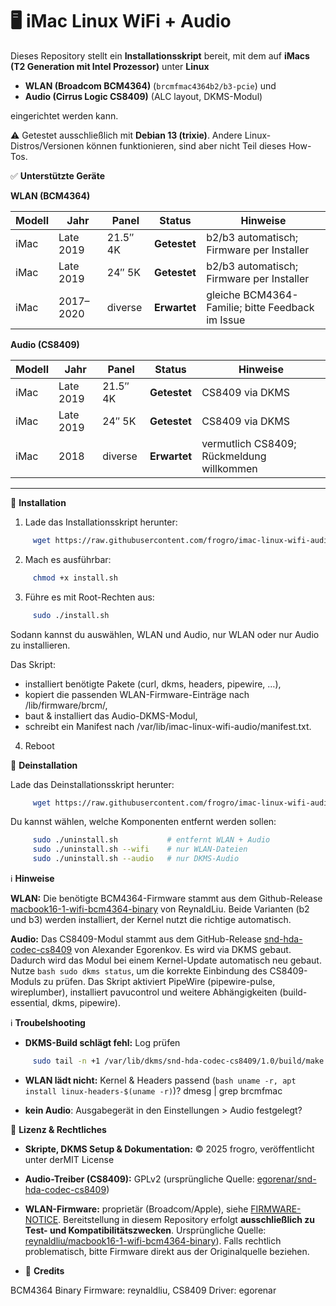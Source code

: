 # 🖥️ iMac Linux WiFi + Audio 
Dieses Repository stellt ein **Installationsskript** bereit, mit dem auf **iMacs (T2 Generation mit Intel Prozessor)** unter **Linux** 

- **WLAN (Broadcom BCM4364)** (`brcmfmac4364b2/b3-pcie`) und
- **Audio (Cirrus Logic CS8409)** (ALC layout, DKMS-Modul)

eingerichtet werden kann. 

⚠️ Getestet ausschließlich mit **Debian 13 (trixie)**. Andere Linux-Distros/Versionen können funktionieren, sind aber nicht Teil dieses How-Tos.

✅ **Unterstützte Geräte**

**WLAN (BCM4364)**

| Modell | Jahr      | Panel    | Status       | Hinweise                                         |
| ------ | --------- | -------- | ------------ | ------------------------------------------------ |
| iMac   | Late 2019 | 21.5″ 4K | **Getestet** | b2/b3 automatisch; Firmware per Installer        |
| iMac   | Late 2019 | 24″ 5K   | **Getestet** | b2/b3 automatisch; Firmware per Installer        |
| iMac   | 2017–2020 | diverse  | **Erwartet** | gleiche BCM4364-Familie; bitte Feedback im Issue |

**Audio (CS8409)**

| Modell | Jahr      | Panel    | Status       | Hinweise                                  |
| ------ | --------- | -------- | ------------ | ----------------------------------------- |
| iMac   | Late 2019 | 21.5″ 4K | **Getestet** | CS8409 via DKMS                           |
| iMac   | Late 2019 | 24″ 5K   | **Getestet** | CS8409 via DKMS                           |
| iMac   | 2018      | diverse  | **Erwartet** | vermutlich CS8409; Rückmeldung willkommen |


---

🚀 **Installation**

1. Lade das Installationsskript herunter:
```bash
     wget https://raw.githubusercontent.com/frogro/imac-linux-wifi-audio/main/install.sh
```

2. Mach es ausführbar:
```bash
     chmod +x install.sh
```

3. Führe es mit Root-Rechten aus:
```bash
     sudo ./install.sh
```
Sodann kannst du auswählen, WLAN und Audio, nur WLAN oder nur Audio zu installieren.

Das Skript:

- installiert benötigte Pakete (curl, dkms, headers, pipewire, …),
- kopiert die passenden WLAN-Firmware-Einträge nach /lib/firmware/brcm/,
- baut & installiert das Audio-DKMS-Modul,
- schreibt ein Manifest nach /var/lib/imac-linux-wifi-audio/manifest.txt.

4. Reboot

🔧 **Deinstallation**

Lade das Deinstallationsskript herunter:

```bash
     wget https://raw.githubusercontent.com/frogro/imac-linux-wifi-audio/main/uninstall.sh
```

Du kannst wählen, welche Komponenten entfernt werden sollen:

```bash
     sudo ./uninstall.sh           # entfernt WLAN + Audio
     sudo ./uninstall.sh --wifi    # nur WLAN-Dateien
     sudo ./uninstall.sh --audio   # nur DKMS-Audio   
```

ℹ️ **Hinweise**

**WLAN:**
Die benötigte BCM4364-Firmware stammt aus dem Github-Release <a href="https://github.com/reynaldliu/macbook16-1-wifi-bcm4364-binary" target="_blank">macbook16-1-wifi-bcm4364-binary</a> von ReynaldLiu. Beide Varianten (b2 und b3) werden installiert, der Kernel nutzt die richtige automatisch.

**Audio:**
Das CS8409-Modul stammt aus dem GitHub-Release <a href="https://github.com/egorenar/snd-hda-codec-cs8409" target="_blank">snd-hda-codec-cs8409</a> von Alexander Egorenkov. Es wird via DKMS gebaut. Dadurch wird das Modul bei einem Kernel-Update automatisch neu gebaut. Nutze ```bash sudo dkms status```, um die korrekte Einbindung des CS8409-Moduls zu prüfen. Das Skript aktiviert PipeWire (pipewire-pulse, wireplumber), installiert pavucontrol und weitere Abhängigkeiten (build-essential, dkms, pipewire).

ℹ️ **Troubelshooting**
- **DKMS-Build schlägt fehl:** Log prüfen

```bash
     sudo tail -n +1 /var/lib/dkms/snd-hda-codec-cs8409/1.0/build/make.log
```
- **WLAN lädt nicht:**
     Kernel & Headers passend (```bash uname -r, apt install linux-headers-$(uname -r)```)?
     dmesg | grep brcmfmac
  
- **kein Audio**: Ausgabegerät in den Einstellungen > Audio festgelegt?

📜 **Lizenz & Rechtliches**

- **Skripte, DKMS Setup & Dokumentation:** © 2025 frogro, veröffentlicht unter derMIT License
- **Audio-Treiber (CS8409):** GPLv2 (ursprüngliche Quelle: [egorenar/snd-hda-codec-cs8409](https://github.com/egorenar/snd-hda-codec-cs8409))
- **WLAN-Firmware:** proprietär (Broadcom/Apple), siehe [FIRMWARE-NOTICE](./FIRMWARE-NOTICE). Bereitstellung in diesem Repository erfolgt **ausschließlich zu Test- und Kompatibilitätszwecken**.  Ursprüngliche Quelle: [reynaldliu/macbook16-1-wifi-bcm4364-binary](https://github.com/reynaldliu/macbook16-1-wifi-bcm4364-binary)). Falls rechtlich problematisch, bitte Firmware direkt aus der Originalquelle beziehen.

- 🚀 **Credits**

BCM4364 Binary Firmware: reynaldliu, CS8409 Driver: egorenar
